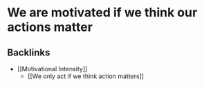 # We are motivated if we think our actions matter

## Backlinks
* [[Motivational Intensity]]
	* [[We only act if we think action matters]]

<!-- {BearID:5443DCDC-94C8-4B62-A404-E1B62781940C-2039-000006E3AC9F1201} -->

